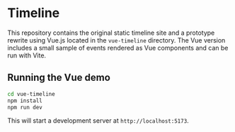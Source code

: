 # Timeline

This repository contains the original static timeline site and a prototype rewrite using Vue.js located in the `vue-timeline` directory. The Vue version includes a small sample of events rendered as Vue components and can be run with Vite.

## Running the Vue demo

```bash
cd vue-timeline
npm install
npm run dev
```

This will start a development server at `http://localhost:5173`.
